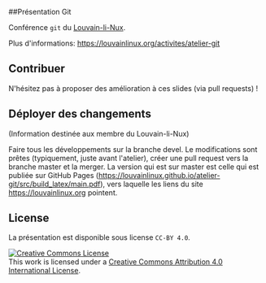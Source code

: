 
##Présentation Git

Conférence `git` du [Louvain-li-Nux](http://louvainlinux.org).

Plus d'informations: <https://louvainlinux.org/activites/atelier-git>

## Contribuer

N'hésitez pas à proposer des amélioration à ces slides (via pull requests) !

## Déployer des changements

(Information destinée aux membre du Louvain-li-Nux)

Faire tous les développements sur la branche devel. Le modifications sont
prêtes (typiquement, juste avant l'atelier), créer une pull request vers la
branche master et la merger. La version qui est sur master est celle qui est
publiée sur GitHub Pages
(<https://louvainlinux.github.io/atelier-git/src/build_latex/main.pdf>), vers
laquelle les liens du site <https://louvainlinux.org> pointent.

## License

La présentation est disponible sous license `CC-BY 4.0`.

<a rel="license" href="http://creativecommons.org/licenses/by/4.0/">
<img alt="Creative Commons License" style="border-width:0" src="https://i.creativecommons.org/l/by/4.0/88x31.png" /></a>
<br />This work is licensed under a
<a rel="license" href="http://creativecommons.org/licenses/by/4.0/">Creative Commons Attribution 4.0 International License</a>.

